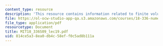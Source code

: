 ```yaml
---
content_type: resource
description: 'This resource contains information related to finite volume methods. '
file: https://ol-ocw-studio-app-qa.s3.amazonaws.com/courses/18-336-numerical-methods-for-partial-differential-equations-spring-2009/814ce5a38ea0db4c58eff0c5ad8b111a_MIT18_336S09_lec19.pdf
file_type: application/pdf
resourcetype: Document
title: MIT18_336S09_lec19.pdf
uid: 814ce5a3-8ea0-db4c-58ef-f0c5ad8b111a
---
```

